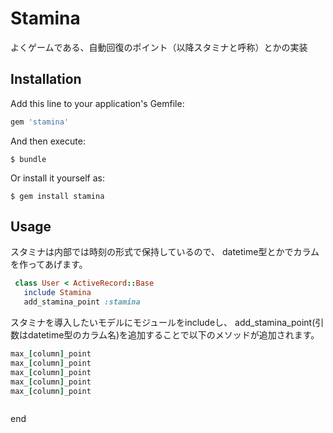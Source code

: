 # Stamina

よくゲームである、自動回復のポイント（以降スタミナと呼称）とかの実装

## Installation

Add this line to your application's Gemfile:

```ruby
gem 'stamina'
```

And then execute:

    $ bundle

Or install it yourself as:

    $ gem install stamina

## Usage

スタミナは内部では時刻の形式で保持しているので、
datetime型とかでカラムを作ってあげます。

```ruby
 class User < ActiveRecord::Base
   include Stamina
   add_stamina_point :stamina
````

スタミナを導入したいモデルにモジュールをincludeし、
add_stamina_point(引数はdatetime型のカラム名)を追加することで以下のメソッドが追加されます。

```ruby
max_[column]_point
max_[column]_point
max_[column]_point
max_[column]_point
max_[column]_point



```


 end
